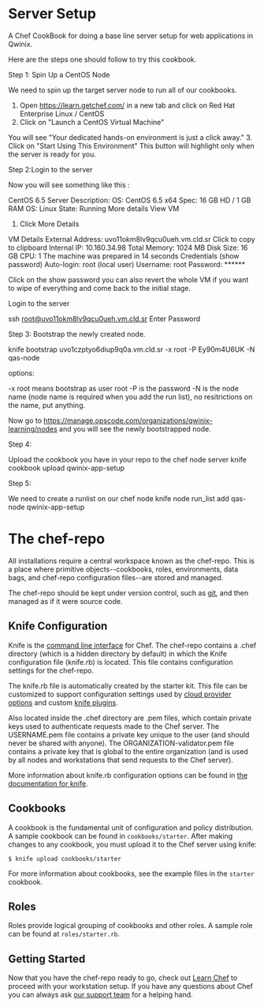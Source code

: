 Server Setup
=============

A Chef CookBook for doing a base line server setup for web applications in Qwinix.

Here are the steps one should follow to try this cookbook.

Step 1: Spin Up a CentOS Node

We need to spin up the target server node to run all of our cookbooks.

1. Open https://learn.getchef.com/ in a new tab and click on Red Hat Enterprise Linux / CentOS
2. Click on "Launch a CentOS Virtual Machine"

You will see "Your dedicated hands-on environment is just a click away."
3. Click on "Start Using This Environment"
This button will highlight only when the server is ready for you.

Step 2:Login to the server

Now you will see something like this :

CentOS 6.5 Server
Description: OS: CentOS 6.5 x64
Spec: 16 GB HD / 1 GB RAM
OS: Linux
State:  Running
More details
View VM

1. Click More Details

VM Details
External Address: uvo11okm8lv9qcu0ueh.vm.cld.sr  Click to copy to clipboard
Internal IP:
10.160.34.98
Total Memory: 1024 MB
Disk Size:  16 GB
CPU:  1
The machine was prepared in 14 seconds
Credentials (show password)
Auto-login: root (local user)
Username: root
Password: ******

Click on the show password
you can also revert the whole VM if you want to wipe of everything and come back to the initial stage.

Login to the server

ssh root@uvo11okm8lv9qcu0ueh.vm.cld.sr
Enter Password

Step 3: Bootstrap the newly created node.

knife bootstrap uvo1czptyo6diup9q0a.vm.cld.sr -x root -P Ey90m4U6UK -N qas-node

options:

-x root means bootstrap as user root
-P is the password
-N is the node name (node name is required when you add the run list), no resitrictions on the name, put anything.

Now go to https://manage.opscode.com/organizations/qwinix-learning/nodes and you will see the newly bootstrapped node.


Step 4:

Upload the cookbook you have in your repo to the chef node server
knife cookbook upload qwinix-app-setup

Step 5:

We need to create a runlist on our chef node
knife node run_list add qas-node qwinix-app-setup





The chef-repo
===============
All installations require a central workspace known as the chef-repo. This is a place where primitive objects--cookbooks, roles, environments, data bags, and chef-repo configuration files--are stored and managed.

The chef-repo should be kept under version control, such as [git](http://git-scm.org), and then managed as if it were source code.

Knife Configuration
-------------------
Knife is the [command line interface](http://docs.getchef.com/knife.html) for Chef. The chef-repo contains a .chef directory (which is a hidden directory by default) in which the Knife configuration file (knife.rb) is located. This file contains configuration settings for the chef-repo.

The knife.rb file is automatically created by the starter kit. This file can be customized to support configuration settings used by [cloud provider options](http://docs.getchef.com/plugin_knife.html) and custom [knife plugins](http://docs.getchef.com/plugin_knife_custom.html).

Also located inside the .chef directory are .pem files, which contain private keys used to authenticate requests made to the Chef server. The USERNAME.pem file contains a private key unique to the user (and should never be shared with anyone). The ORGANIZATION-validator.pem file contains a private key that is global to the entire organization (and is used by all nodes and workstations that send requests to the Chef server).

More information about knife.rb configuration options can be found in [the documentation for knife](http://docs.getchef.com/config_rb_knife.html).

Cookbooks
---------
A cookbook is the fundamental unit of configuration and policy distribution. A sample cookbook can be found in `cookbooks/starter`. After making changes to any cookbook, you must upload it to the Chef server using knife:

    $ knife upload cookbooks/starter

For more information about cookbooks, see the example files in the `starter` cookbook.

Roles
-----
Roles provide logical grouping of cookbooks and other roles. A sample role can be found at `roles/starter.rb`.

Getting Started
-------------------------
Now that you have the chef-repo ready to go, check out [Learn Chef](https://learn.getchef.com/) to proceed with your workstation setup. If you have any questions about Chef you can always ask [our support team](https://www.getchef.com/support/tickets/new) for a helping hand.

